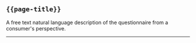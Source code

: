 ## <code>{{page-title}}</code>

A free text natural language description of the questionnaire from a consumer's perspective.

---
